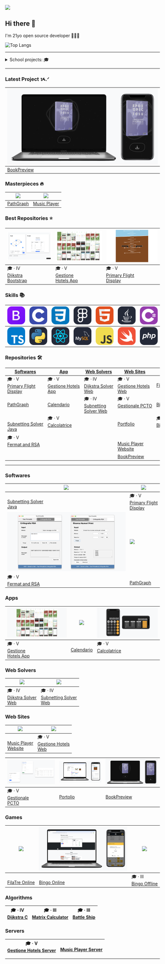 ![](https://komarev.com/ghpvc/?username=vittorioPiotti&color=lightgrey)

## Hi there 👋 



I'm 21yo open source developer 🧑🏻‍💻





![Top Langs](https://github-readme-stats.vercel.app/api/top-langs/?username=vittoriopiotti&layout=compact&langs_count=8)







---

<details>
<summary>School projects: 🎓</summary>

| Ⅲ   | Ⅳ   | Ⅴ   |
|-----|-----|-----|
| [Battle&nbsp;Ship](https://github.com/vittorioPiotti/Battaglia-Navale-C) | [Dijkstra&nbsp;Solver<br>Web](https://github.com/vittorioPiotti/Dijkstra-Bootstrap) | [Fermat&nbsp;and&nbsp;RSA](https://github.com/vittorioPiotti/Fermat-And-RSA)   |
| [Matrix&nbsp;Calculator](https://github.com/vittorioPiotti/Matrix-Calculator-C) | [Subnetting<br>Solver&nbsp;Web](https://github.com/vittorioPiotti/Subnetting-Bootstrap) | [Primary&nbsp;Flight<br>Display](https://github.com/vittorioPiotti/Primary-Flight-Display)  |
| [Bingo&nbsp;Offline](https://github.com/vittorioPiotti/Bingo-Bootstrap) | [Dijkstra&nbsp;Solver&nbsp;C](https://github.com/vittorioPiotti/Algoritmo-Dijkstra-C) |  [Calcolatrice](https://github.com/vittorioPiotti/Calcolatrice-React-Native)  |
| |  | [Gestionale&nbsp;PCTO](https://github.com/vittorioPiotti/Gestionale) |
| |  | [Gestione&nbsp;Hotels<br>Server](https://github.com/vittorioPiotti/Gestione-Hotels-Server)     |
| |  | [Gestione&nbsp;Hotels<br>Web](https://github.com/vittorioPiotti/Gestione-Hotel-PHP) |
| |  | [Gestione<br>Hotels&nbsp;App](https://github.com/vittorioPiotti/Gestione-Hotel-App)  |



</details>


---


### Latest Project ᝰ.ᐟ

|<img src="https://github.com/vittorioPiotti/Book-Preview/blob/main/github/socialpreview.png"/>| 
|-------------|
|[BookPreview](https://github.com/vittorioPiotti/Book-Preview)|


### Masterpieces 🔥 

|<img src="https://github.com/vittorioPiotti/SmartGraphUI-ForkBased/blob/master/github/socialpreview24.png"/> |<img src="https://github.com/vittorioPiotti/Music-Player/blob/main/media/socialpreview-second.png"/>| 
|-------------|-------------|
|[PathGraph](https://github.com/vittorioPiotti/PathGraph-JavaFX)|[Music Player](https://github.com/vittorioPiotti/Music-Player)|




### Best Repositories ⭐




|<img src="https://github.com/vittorioPiotti/vittorioPiotti/blob/main/immagini/WEB.png"/>| <img src="https://github.com/vittorioPiotti/vittorioPiotti/blob/main/immagini/APP.png"/>|<img src="https://github.com/vittorioPiotti/vittorioPiotti/blob/main/immagini/PFD.png"/>|
|-------------|-------------|-------------|
|🎓 · Ⅳ<br> [Dijkstra<br>Bootstrap](https://github.com/vittorioPiotti/Dijkstra-Bootstrap)   |🎓 · Ⅴ<br> [Gestione<br>Hotels&nbsp;App](https://github.com/vittorioPiotti/Gestione-Hotel-App)  |🎓 · Ⅴ<br> [Primary&nbsp;Flight<br>Display](https://github.com/vittorioPiotti/Primary-Flight-Display) |



### Skills 📚

| <img src="https://github.com/tandpfun/skill-icons/blob/main/icons/Bootstrap.svg" width="70"> |  <img src="https://github.com/tandpfun/skill-icons/blob/main/icons/C.svg" width="70">      |  <img src="https://github.com/tandpfun/skill-icons/blob/main/icons/CSS.svg" width="70"> | <img src="https://github.com/tandpfun/skill-icons/blob/main/icons/Figma-Dark.svg" width="70"> | <img src="https://github.com/tandpfun/skill-icons/blob/main/icons/HTML.svg" width="70"> | <img src="https://github.com/tandpfun/skill-icons/blob/main/icons/Java-Dark.svg" width="70">  |    <img src="https://github.com/tandpfun/skill-icons/blob/main/icons/CS.svg" width="70">   |
|-------------|-------------|-------------|-------------|-------------|-------------|-------------|
| <img src="https://github.com/tandpfun/skill-icons/blob/main/icons/TypeScript.svg" width="70"> | <img src="https://github.com/tandpfun/skill-icons/blob/main/icons/Python-Dark.svg" width="70"> |<img src="https://github.com/tandpfun/skill-icons/blob/main/icons/React-Dark.svg" width="70">  | <img src="https://github.com/tandpfun/skill-icons/blob/main/icons/MySQL-Dark.svg" width="70">   |  <img src="https://github.com/tandpfun/skill-icons/blob/main/icons/JavaScript.svg" width="70"> | <img src="https://github.com/tandpfun/skill-icons/blob/main/icons/Swift.svg" width="70">   | <img src="https://github.com/tandpfun/skill-icons/blob/main/icons/PHP-Dark.svg" width="70"> | 





### Repositories 🛠️ 


| [Softwares](#softwares)                                                                                     | [App](#app)                                                                                              | [Web Solvers](#web-solvers)                                                                                | [Web Sites](#web-sites)                                                                                         | [Games](#games)                                                                                     | [Algorithms](#algorithms)                                                                                     | [Servers](#servers)                                                                                     |
|----------------------------------------------------------------------------------------------------|--------------------------------------------------------------------------------------------------|------------------------------------------------------------------------------------------------|------------------------------------------------------------------------------------------------|------------------------------------------------------------------------------------------------|------------------------------------------------------------------------------------------------|------------------------------------------------------------------------------------------------|
|🎓 · Ⅴ<br> [Primary&nbsp;Flight<br>Display](https://github.com/vittorioPiotti/Primary-Flight-Display)                         |🎓 · Ⅴ<br>[Gestione&nbsp;Hotels<br>App](https://github.com/vittorioPiotti/Gestione-Hotel-App)                           |🎓 · Ⅳ<br>  [Dijkstra&nbsp;Solver<br>Web](https://github.com/vittorioPiotti/Dijkstra-Bootstrap)                   |🎓 · Ⅴ<br> [Gestione&nbsp;Hotels<br>Web](https://github.com/vittorioPiotti/Gestione-Hotel-PHP)                       | <br> [FilaTre&nbsp;Online](https://github.com/vittorioPiotti/FilaTre-Online) <br> &#8203;                                        |🎓 · Ⅲ<br> [Battle&nbsp;Ship](https://github.com/vittorioPiotti/Battaglia-Navale-C) <br> &#8203;                     |🎓 · Ⅴ<br> [Gestione&nbsp;Hotels<br>Server](https://github.com/vittorioPiotti/Gestione-Hotels-Server)                      |
|<br> [PathGraph](https://github.com/vittorioPiotti/SmartGraphUI-JavaFX)   <br> &#8203;                                  | <br>[Calendario](https://github.com/vittorioPiotti/Calendario-React-Native)   <br> &#8203;                         |🎓 · Ⅳ<br> [Subnetting<br>Solver&nbsp;Web](https://github.com/vittorioPiotti/Subnetting-Bootstrap)                      |🎓 · Ⅴ<br> [Gestionale&nbsp;PCTO](https://github.com/vittorioPiotti/Gestionale)  <br> &#8203;                                 |<br> [Bingo&nbsp;Online](https://github.com/vittorioPiotti/Bingo-Online-Bootstrap)  <br> &#8203;                                 |🎓 · Ⅲ<br> [Matrix&nbsp;Calculator](https://github.com/vittorioPiotti/Matrix-Calculator-C) <br> &#8203;                         | <br>[Music&nbsp;Player<br>Server](https://github.com/vittorioPiotti/Music-Player-Server)                      |
| <br> [Subnetting&nbsp;Solver<br>Java](https://github.com/vittorioPiotti/Subnet-Solver-Java)                       |🎓 · Ⅴ<br> [Calcolatrice](https://github.com/vittorioPiotti/Calcolatrice-React-Native) <br> &#8203;                      |                                                                                                  | <br> [Portfolio](https://github.com/vittorioPiotti/Portfolio-Bootstrap)  <br> &#8203;                               |🎓 · Ⅲ<br> [Bingo&nbsp;Offline](https://github.com/vittorioPiotti/Bingo-Bootstrap)  <br>&#8203;                                       |🎓 · Ⅳ<br> [Dijkstra&nbsp;Solver&nbsp;C](https://github.com/vittorioPiotti/Algoritmo-Dijkstra-C) <br> &#8203;                                |                                                                                      |
|🎓 · Ⅴ<br> [Fermat&nbsp;and&nbsp;RSA](https://github.com/vittorioPiotti/Fermat-And-RSA)  <br> &#8203;                                |                                                                                         |                                                                                                  |   <br>    [Music&nbsp;Player<br>Website](https://github.com/vittorioPiotti/Music-Player)                                     |                                                                                                    |                                                                                                 | 
|                            |                                                                                         |                                                                                                  |       [BookPreview](https://github.com/vittorioPiotti/Book-Preview)                                        |                                                                                                    |                                                                                                 |                                                                                      

                                                                                                                                                    


---



### Softwares 


| <img src="https://github.com/vittorioPiotti/Subnetting-Java/blob/main/screenshots/vlsm.png"/> |<img src="https://github.com/vittorioPiotti/Primary-Flight-Display/blob/main/project/screenshots/socialpreview5.png"/>   |
|---|---|
|<br>[Subnetting&nbsp;Solver<br>Java](https://github.com/vittorioPiotti/Subnetting-Java)  |🎓 · Ⅴ<br>[Primary&nbsp;Flight<br>Display](https://github.com/vittorioPiotti/Primary-Flight-Display) |
|<img src="https://github.com/vittorioPiotti/Fermat-And-RSA/blob/main/images/socialpreview2.png"/> |<img src="https://github.com/vittorioPiotti/SmartGraphUI-ForkBased/blob/master/github/socialpreview26.png"/>  |
|🎓 · Ⅴ<br>[Fermat and RSA](https://github.com/vittorioPiotti/Fermat-And-RSA)|<br>[PathGraph](https://github.com/vittorioPiotti/SmartGraphUI-JavaFX) | 



### Apps 


|<img src="https://github.com/vittorioPiotti/Gestione-Hotel-App/blob/main/project/screenshots/socialpreview.png"/>| <img src="https://github.com/vittorioPiotti/Calendario-React-Native/blob/main/socialpreview.png"/>|<img src="https://github.com/vittorioPiotti/Calcolatrice-React-Native/blob/main/socialpreview2.png"/>|
|-------------|-------------|-------------|
| 🎓 · Ⅴ<br>[Gestione<br>Hotels&nbsp;App](https://github.com/vittorioPiotti/Gestione-Hotel-App)|<br>[Calendario](https://github.com/vittorioPiotti/Calendario-React-Native)<br> &#8203; |🎓 · Ⅴ<br>[Calcolatrice](https://github.com/vittorioPiotti/Calcolatrice-React-Native)<br> &#8203;|



### Web Solvers 


| <img src="https://github.com/vittorioPiotti/Dijkstra-Bootstrap/blob/main/socialpreview.png"/> |<img src="https://github.com/vittorioPiotti/Subnetting-Bootstrap/blob/main/screenshots/flsm.png"/>| 
|-------------|-------------|
| 🎓 · Ⅳ<br>  [Dijkstra&nbsp;Solver<br>Web](https://github.com/vittorioPiotti/Dijkstra-Bootstrap) | 🎓 · Ⅳ<br> [Subnetting&nbsp;Solver<br>Web](https://github.com/vittorioPiotti/Subnetting-Bootstrap) |



### Web Sites 



| <img src="https://github.com/vittorioPiotti/Music-Player/blob/main/media/socialpreview-second.png"/>  |<img src="https://github.com/vittorioPiotti/Gestione-Hotel-PHP/blob/main/socialpreview80.png"/>   |
|---|---|
| <br>    [Music&nbsp;Player<br>Website](https://github.com/vittorioPiotti/Music-Player)   | 🎓 · Ⅴ<br> [Gestione&nbsp;Hotels<br>Web](https://github.com/vittorioPiotti/Gestione-Hotel-PHP)  |

| <img src="https://github.com/vittorioPiotti/vittorioPiotti/blob/main/immagini/socialpreview70.png"/>  |<img src="https://raw.githubusercontent.com/vittorioPiotti/Portfolio-Bootstrap/main/socialpreview3.png"/>  |<img src="https://github.com/vittorioPiotti/Book-Preview/blob/main/github/socialpreview.png?raw=true"/>  |
|---|---|---|
| 🎓 · Ⅴ<br> [Gestionale<br>PCTO](https://github.com/vittorioPiotti/Gestionale)   | <br> [Portolio](https://github.com/vittorioPiotti/Portfolio-Bootstrap) <br>&#8203;  | <br> [BookPreview](https://github.com/vittorioPiotti/Book-Preview) <br>&#8203; | 





### Games

|<img src="https://github.com/vittorioPiotti/FilaTre-Online/blob/main/FilaTreOnline/imgs/socialpreview3.png"/>| <img src="https://github.com/vittorioPiotti/Bingo-Online-Bootstrap/blob/main/socialpreview50.png"/>|<img src="https://github.com/vittorioPiotti/Bingo-Bootstrap/blob/main/socialpreview12.png"/>| 
|-------------|-------------|---|
|<br> [FilaTre&nbsp;Online](https://github.com/vittorioPiotti/FilaTre-Online) |<br> [Bingo&nbsp;Online](https://github.com/vittorioPiotti/Bingo-Online-Bootstrap) |🎓 · Ⅲ<br> [Bingo&nbsp;Offline](https://github.com/vittorioPiotti/Bingo-Bootstrap) |


### Algorithms 

|🎓 · Ⅳ<br>[Dijkstra&nbsp;C](https://github.com/vittorioPiotti/Algoritmo-Dijkstra-C)|🎓 · Ⅲ<br> [Matrix&nbsp;Calculator](https://github.com/vittorioPiotti/Matrix-Calculator-C)       |🎓 · Ⅲ<br> [Battle&nbsp;Ship](https://github.com/vittorioPiotti/Battaglia-Navale-C)|
|-------------|-------------|-------------|

### Servers 

|🎓 · Ⅴ<br>[Gestione Hotels Server ](https://github.com/vittorioPiotti/Gestione-Hotels-Server)|<br>[Music Player Server ](https://github.com/vittorioPiotti/Music-Player-Server)|
|-------------|-------------|


---





